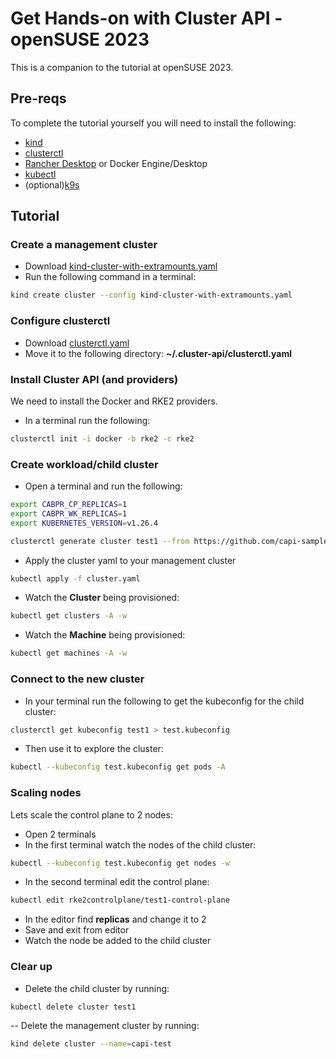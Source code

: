 # Get Hands-on with Cluster API - openSUSE 2023

This is a companion to the tutorial at openSUSE 2023.

## Pre-reqs

To complete the tutorial yourself you will need to install the following:

- [kind](https://kind.sigs.k8s.io/docs/user/quick-start/#installation)
- [clusterctl](https://github.com/kubernetes-sigs/cluster-api/releases/tag/v1.4.2)
- [Rancher Desktop](https://rancherdesktop.io/) or Docker Engine/Desktop
- [kubectl](https://kubernetes.io/docs/tasks/tools/)
- (optional)[k9s](https://k9scli.io/topics/install/)

## Tutorial

### Create a management cluster

- Download [kind-cluster-with-extramounts.yaml](./kind-cluster-with-extramounts.yaml)
- Run the following command in a terminal:

```bash
kind create cluster --config kind-cluster-with-extramounts.yaml
```

### Configure clusterctl

- Download [clusterctl.yaml](./clusterctl.yaml)
- Move it to the following directory: **~/.cluster-api/clusterctl.yaml**

### Install Cluster API (and providers)

We need to install the Docker and RKE2 providers.

- In a terminal run the following:

```bash
clusterctl init -i docker -b rke2 -c rke2
```

### Create workload/child cluster

- Open a terminal and run the following:

```bash
export CABPR_CP_REPLICAS=1
export CABPR_WK_REPLICAS=1
export KUBERNETES_VERSION=v1.26.4

clusterctl generate cluster test1 --from https://github.com/capi-samples/opensuse-23/blob/main/templates/online-default.yaml > cluster.yaml
```

- Apply the cluster yaml to your management cluster

```bash
kubectl apply -f cluster.yaml
```

- Watch the **Cluster** being provisioned:

```bash
kubectl get clusters -A -w
```

- Watch the **Machine** being provisioned:

```bash
kubectl get machines -A -w
```

### Connect to the new cluster

- In your terminal run the following to get the kubeconfig for the child cluster:

```bash
clusterctl get kubeconfig test1 > test.kubeconfig
```

- Then use it to explore the cluster:

```bash
kubectl --kubeconfig test.kubeconfig get pods -A
```

### Scaling nodes

Lets scale the control plane to 2 nodes:

- Open 2 terminals
- In the first terminal watch the nodes of the child cluster:

```bash
kubectl --kubeconfig test.kubeconfig get nodes -w
```

- In the second terminal edit the control plane:

```bash
kubectl edit rke2controlplane/test1-control-plane
```

- In the editor find **replicas** and change it to 2
- Save and exit from editor
- Watch the node be added to the child cluster

### Clear up

- Delete the child cluster by running:

```bash
kubectl delete cluster test1
```

-- Delete the management cluster by running:

```bash
kind delete cluster --name=capi-test
```

